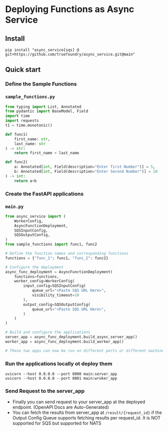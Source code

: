 # Deploying Functions as Async Service

## Install
```console
pip install "async_service[sqs] @ git+https://github.com/truefoundry/async_service.git@main"
```

## Quick start

### Define the Sample Functions
### `sample_functions.py`
```python
from typing import List, Annotated
from pydantic import BaseModel, Field
import time
import requests
t1 = time.monotonic()

def func1(
    first_name: str,
    last_name: str
) -> str:
    return first_name + last_name

def func2(
    a: Annotated[int, Field(description="Enter first Number")] = 5,
    b: Annotated[int, Field(description="Enter Second Number")] = 10
) -> int:
    return a+b
```

### Create the FastAPI applications
### `main.py`
```python
from async_service import (
    WorkerConfig,
    AsyncFunctionDeployment,
    SQSInputConfig,
    SQSOutputConfig,
)
from sample_functions import func1, func2

# Define the function names and corresponding functions
functions = {"func_1": func1, "func_2": func2}

# Configure the deployment
async_func_deployment = AsyncFunctionDeployment(
    functions=functions,
    worker_config=WorkerConfig(
        input_config=SQSInputConfig(
            queue_url="<Paste SQS URL Here>",
            visibility_timeout=10
        ),
        output_config=SQSOutputConfig(
            queue_url="<Paste SQS URL Here>",
        )
    )
)

# Build and configure the applications
server_app = async_func_deployment.build_async_server_app()
worker_app = async_func_deployment.build_worker_app()

# These two apps can now be run on different ports or different machines.
```

### Run the applications locally ot deploy them
```
uvicorn --host 0.0.0.0 --port 8000 main:server_app
uvicorn --host 0.0.0.0 --port 8001 main:wroker_app
```

### Send Request to the server_app

* Finally you can send request to your server_app at the deployed endpoint. (OpenAPI Docs are Auto-Generated)
* You can fetch the results from server_app at `/result/{request_id}` if the Output Config Queue supports fetching results per request_id. It is NOT supported for SQS but supported for NATS
